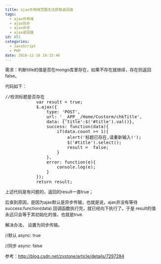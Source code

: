 ```yaml
---
title: ajax作用域范围无法获取返回值
tags:
  - ajax作用域
  - ajax同步
  - ajax异步
  - ajax返回值
id: 851
categories:
  - JavaScript
  - PHP
date: 2016-12-16 16:15:46
---
```


需求：判断title的值是否在mongo库里存在，如果不存在就继续，存在则返回false。
<!-- more -->
代码如下：
<pre class="lang:js decode:true">//检测标题是否存在
            var result = true;
            $.ajax({
                type: 'POST',
                url: '__APP__/Home/Custorm/chkTitle',
                data: {'title':$('#title').val()},
                success: function(data){
                    if(data.count &gt;= 1){
                        alert('标题已存在,请重新输入!');
                        $('#title').select();
                        result =  false;
                    }
                },
                error: function(e){
                    console.log(e);
                }
            });
            return result;</pre>
上述代码是有问题的，返回的result一直true；

后查到原因，是因为ajax默认是异步传输，也就是说，ajax并没有等待 success:function(data) 回调函数执行完，就已经向下执行了。于是 result的值永远只会等于其初始化的值，也就是true.

解决办法， 设置为同步传输。

//默认 async: true

//同步 async: false

参考：http://blog.csdn.net/zxstone/article/details/7297284
